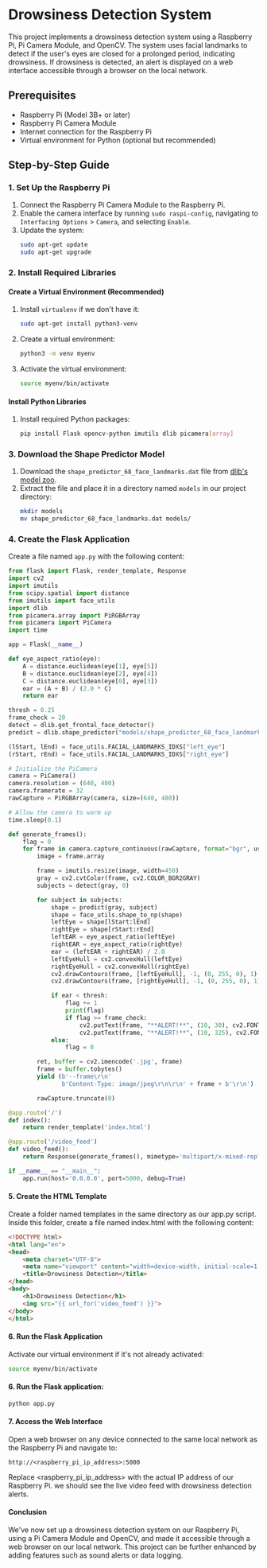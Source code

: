# Drowsiness Detection System

This project implements a drowsiness detection system using a Raspberry Pi, Pi Camera Module, and OpenCV. The system uses facial landmarks to detect if the user's eyes are closed for a prolonged period, indicating drowsiness. If drowsiness is detected, an alert is displayed on a web interface accessible through a browser on the local network.

## Prerequisites

- Raspberry Pi (Model 3B+ or later)
- Raspberry Pi Camera Module
- Internet connection for the Raspberry Pi
- Virtual environment for Python (optional but recommended)

## Step-by-Step Guide

### 1. Set Up the Raspberry Pi

1. Connect the Raspberry Pi Camera Module to the Raspberry Pi.
2. Enable the camera interface by running `sudo raspi-config`, navigating to `Interfacing Options` > `Camera`, and selecting `Enable`.
3. Update the system:
    ```bash
    sudo apt-get update
    sudo apt-get upgrade
    ```

### 2. Install Required Libraries

#### Create a Virtual Environment (Recommended)

1. Install `virtualenv` if we don't have it:
    ```bash
    sudo apt-get install python3-venv
    ```

2. Create a virtual environment:
    ```bash
    python3 -m venv myenv
    ```

3. Activate the virtual environment:
    ```bash
    source myenv/bin/activate
    ```

#### Install Python Libraries

1. Install required Python packages:
    ```bash
    pip install Flask opencv-python imutils dlib picamera[array]
    ```

### 3. Download the Shape Predictor Model

1. Download the `shape_predictor_68_face_landmarks.dat` file from [dlib's model zoo](http://dlib.net/files/shape_predictor_68_face_landmarks.dat.bz2).
2. Extract the file and place it in a directory named `models` in our project directory:
    ```bash
    mkdir models
    mv shape_predictor_68_face_landmarks.dat models/
    ```

### 4. Create the Flask Application

Create a file named `app.py` with the following content:

```python
from flask import Flask, render_template, Response
import cv2
import imutils
from scipy.spatial import distance
from imutils import face_utils
import dlib
from picamera.array import PiRGBArray
from picamera import PiCamera
import time

app = Flask(__name__)

def eye_aspect_ratio(eye):
    A = distance.euclidean(eye[1], eye[5])
    B = distance.euclidean(eye[2], eye[4])
    C = distance.euclidean(eye[0], eye[3])
    ear = (A + B) / (2.0 * C)
    return ear

thresh = 0.25
frame_check = 20
detect = dlib.get_frontal_face_detector()
predict = dlib.shape_predictor("models/shape_predictor_68_face_landmarks.dat")

(lStart, lEnd) = face_utils.FACIAL_LANDMARKS_IDXS["left_eye"]
(rStart, rEnd) = face_utils.FACIAL_LANDMARKS_IDXS["right_eye"]

# Initialize the PiCamera
camera = PiCamera()
camera.resolution = (640, 480)
camera.framerate = 32
rawCapture = PiRGBArray(camera, size=(640, 480))

# Allow the camera to warm up
time.sleep(0.1)

def generate_frames():
    flag = 0
    for frame in camera.capture_continuous(rawCapture, format="bgr", use_video_port=True):
        image = frame.array

        frame = imutils.resize(image, width=450)
        gray = cv2.cvtColor(frame, cv2.COLOR_BGR2GRAY)
        subjects = detect(gray, 0)

        for subject in subjects:
            shape = predict(gray, subject)
            shape = face_utils.shape_to_np(shape)
            leftEye = shape[lStart:lEnd]
            rightEye = shape[rStart:rEnd]
            leftEAR = eye_aspect_ratio(leftEye)
            rightEAR = eye_aspect_ratio(rightEye)
            ear = (leftEAR + rightEAR) / 2.0
            leftEyeHull = cv2.convexHull(leftEye)
            rightEyeHull = cv2.convexHull(rightEye)
            cv2.drawContours(frame, [leftEyeHull], -1, (0, 255, 0), 1)
            cv2.drawContours(frame, [rightEyeHull], -1, (0, 255, 0), 1)

            if ear < thresh:
                flag += 1
                print(flag)
                if flag >= frame_check:
                    cv2.putText(frame, "**ALERT!**", (10, 30), cv2.FONT_HERSHEY_SIMPLEX, 0.7, (0, 0, 255), 2)
                    cv2.putText(frame, "**ALERT!**", (10, 325), cv2.FONT_HERSHEY_SIMPLEX, 0.7, (0, 0, 255), 2)
            else:
                flag = 0

        ret, buffer = cv2.imencode('.jpg', frame)
        frame = buffer.tobytes()
        yield (b'--frame\r\n'
               b'Content-Type: image/jpeg\r\n\r\n' + frame + b'\r\n')

        rawCapture.truncate(0)

@app.route('/')
def index():
    return render_template('index.html')

@app.route('/video_feed')
def video_feed():
    return Response(generate_frames(), mimetype='multipart/x-mixed-replace; boundary=frame')

if __name__ == "__main__":
    app.run(host='0.0.0.0', port=5000, debug=True)
```

#### 5. Create the HTML Template

Create a folder named templates in the same directory as our app.py script. Inside this folder, create a file named index.html with the following content:

```html
<!DOCTYPE html>
<html lang="en">
<head>
    <meta charset="UTF-8">
    <meta name="viewport" content="width=device-width, initial-scale=1.0">
    <title>Drowsiness Detection</title>
</head>
<body>
    <h1>Drowsiness Detection</h1>
    <img src="{{ url_for('video_feed') }}">
</body>
</html>
```

#### 6. Run the Flask Application

Activate our virtual environment if it's not already activated:

```bash
source myenv/bin/activate
```

#### 6. Run the Flask application:

```bash
python app.py
```

#### 7. Access the Web Interface

Open a web browser on any device connected to the same local network as the Raspberry Pi and navigate to:

```url
http://<raspberry_pi_ip_address>:5000
```

Replace <raspberry_pi_ip_address> with the actual IP address of our Raspberry Pi. we should see the live video feed with drowsiness detection alerts.

#### Conclusion

We've now set up a drowsiness detection system on our Raspberry Pi, using a Pi Camera Module and OpenCV, and made it accessible through a web browser on our local network. This project can be further enhanced by adding features such as sound alerts or data logging.

